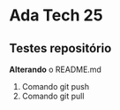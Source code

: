 # Ada Tech 25
## Testes repositório

**Alterando** o README.md

1. Comando git push
2. Comando git pull
